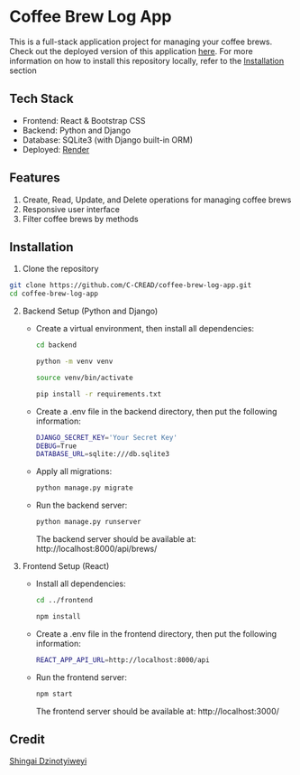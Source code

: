# Coffee Brew Log App
This is a full-stack application project for managing your coffee brews. Check out the deployed version of this application [here](https://coffee-brew-log-app-1.onrender.com/). 
For more information on how to install this repository locally, refer to the [Installation](Installation) section

## Tech Stack 
- Frontend: React & Bootstrap CSS
- Backend: Python and Django
- Database: SQLite3 (with Django built-in ORM)
- Deployed: [Render](https://coffee-brew-log-app-1.onrender.com/)

## Features
1. Create, Read, Update, and Delete operations for managing coffee brews
2. Responsive user interface
3. Filter coffee brews by methods

## Installation
1. Clone the repository
```sh
git clone https://github.com/C-CREAD/coffee-brew-log-app.git
cd coffee-brew-log-app
```

2. Backend Setup (Python and Django)
   - Create a virtual environment, then install all dependencies:
     
     ```sh
     cd backend
     ```
     ```sh
     python -m venv venv
     ```
     ```sh
     source venv/bin/activate
     ```
     ```sh
     pip install -r requirements.txt
     ```
  
   - Create a .env file in the backend directory, then put the following information:
     
     ```sh
     DJANGO_SECRET_KEY='Your Secret Key'
     DEBUG=True
     DATABASE_URL=sqlite:///db.sqlite3
     ```
  
   - Apply all migrations:
     
     ```sh
     python manage.py migrate 
     ```
     
   - Run the backend server:
     
     ```sh
     python manage.py runserver 
     ```
     The backend server should be available at: http://localhost:8000/api/brews/

3. Frontend Setup (React)
   - Install all dependencies:
     
     ```sh
     cd ../frontend
     ```
     ```sh
     npm install
     ```
   - Create a .env file in the frontend directory, then put the following information:
     
     ```sh
     REACT_APP_API_URL=http://localhost:8000/api
     ```
   - Run the frontend server:
     
     ```sh
     npm start
     ```
     The frontend server should be available at: http://localhost:3000/



## Credit 
[Shingai Dzinotyiweyi](https://github.com/C-CREAD)
